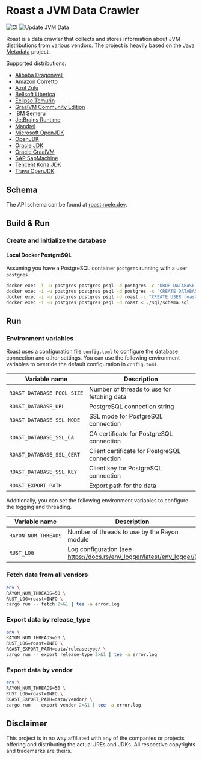 # Roast a JVM Data Crawler

![CI](https://github.com/roele/roast/workflows/CI/badge.svg)
![Update JVM Data](https://github.com/roele/roast/workflows/Update%20Data/badge.svg)

Roast is a data crawler that collects and stores information about JVM distributions from various vendors. The project
is heavily based on the [Java Metadata](https://github.com/joschi/java-metadata) project.

Supported distributions:

* [Alibaba Dragonwell](https://cn.aliyun.com/product/dragonwell)
* [Amazon Corretto](https://aws.amazon.com/corretto/)
* [Azul Zulu](https://www.azul.com/downloads/)
* [Bellsoft Liberica](https://bell-sw.com/pages/downloads)
* [Eclipse Temurin](https://adoptium.net/)
* [GraalVM Community Edition](https://www.graalvm.org/)
* [IBM Semeru](https://developer.ibm.com/languages/java/semeru-runtimes/)
* [JetBrains Runtime](https://github.com/JetBrains/JetBrainsRuntime/)
* [Mandrel](https://github.com/graalvm/mandrel)
* [Microsoft OpenJDK](https://www.microsoft.com/openjdk)
* [OpenJDK](https://jdk.java.net/)
* [Oracle JDK](https://www.oracle.com/java/)
* [Oracle GraalVM](https://www.graalvm.org/)
* [SAP SapMachine](https://sap.github.io/SapMachine/)
* [Tencent Kona JDK](https://www.tencentcloud.com/document/product/845/48051)
* [Trava OpenJDK](https://github.com/TravaOpenJDK/)

## Schema

The API schema can be found at [roast.roele.dev](https://roast.roele.dev).

## Build & Run

### Create and initialize the database

#### Local Docker PostgreSQL

Assuming you have a PostgreSQL container `postgres` running with a user `postgres`.

```bash
docker exec -i -u postgres postgres psql -d postgres -c "DROP DATABASE roast;"
docker exec -i -u postgres postgres psql -d postgres -c "CREATE DATABASE roast;"
docker exec -i -u postgres postgres psql -d roast -c "CREATE USER roast WITH PASSWORD 'roast';"
docker exec -i -u postgres postgres psql -d roast < ./sql/schema.sql
```

## Run

### Environment variables

Roast uses a configuration file `config.toml` to configure the database connection and other settings.
You can use the following environment variables to override the default configuration in `config.toml`.

| Variable name              | Description                                  |
| -------------------------- | -------------------------------------------- |
| `ROAST_DATABASE_POOL_SIZE` | Number of threads to use for fetching data   |
| `ROAST_DATABASE_URL`       | PostgreSQL connection string                 |
| `ROAST_DATABASE_SSL_MODE`  | SSL mode for PostgreSQL connection           |
| `ROAST_DATABASE_SSL_CA`    | CA certificate for PostgreSQL connection     |
| `ROAST_DATABASE_SSL_CERT`  | Client certificate for PostgreSQL connection |
| `ROAST_DATABASE_SSL_KEY`   | Client key for PostgreSQL connection         |
| `ROAST_EXPORT_PATH`        | Export path for the data                     |

Additionally, you can set the following environment variables to configure the logging and threading.

| Variable name       | Description                                                           |
| ------------------- | --------------------------------------------------------------------- |
| `RAYON_NUM_THREADS` | Number of threads to use by the Rayon module                          |
| `RUST_LOG`          | Log configuration (see https://docs.rs/env_logger/latest/env_logger/) |

### Fetch data from all vendors

```bash
env \
RAYON_NUM_THREADS=50 \
RUST_LOG=roast=INFO \
cargo run -- fetch 2>&1 | tee -a error.log
```

### Export data by release_type

```bash
env \
RAYON_NUM_THREADS=50 \
RUST_LOG=roast=INFO \
ROAST_EXPORT_PATH=data/releasetype/ \
cargo run -- export release-type 2>&1 | tee -a error.log
```

### Export data by vendor

```bash
env \
RAYON_NUM_THREADS=50 \
RUST_LOG=roast=INFO \
ROAST_EXPORT_PATH=data/vendor/ \
cargo run -- export vendor 2>&1 | tee -a error.log
```

## Disclaimer

This project is in no way affiliated with any of the companies or projects offering and distributing the actual JREs and JDKs.
All respective copyrights and trademarks are theirs.
